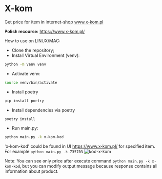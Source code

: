 # X-kom

Get price for item in internet-shop www.x-kom.pl

**Polish recourse:** https://www.x-kom.pl/

How to use on LINUX/MAC:

- Clone the repository;
- Install Virtual Environment (venv):

```bash
python -m venv venv
```

- Activate venv:

```bash
source venv/bin/activate
```

- Install poetry

```bash
pip install poetry
```

- Install dependencies via poetry

```bash
poetry install
```

- Run main.py:

```bash
python main.py -k x-kom-kod
```

'x-kom-kod' could be found in UI https://www.x-kom.pl/ for specified item.
For example `python main.py -k 735703`
![kod-x-kom](https://github.com/user-attachments/assets/c04daf93-404e-432a-b139-78eaf2ceb9c1)

Note: You can see only price after execute command `python main.py -k x-kom-kod`, but you can modify output message
because response contains all information about product.
